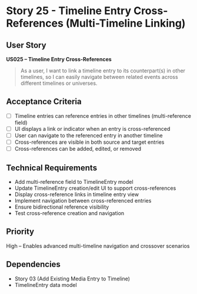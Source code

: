 # Story 25 - Timeline Entry Cross-References (Multi-Timeline Linking)

## User Story
**US025 – Timeline Entry Cross-References**
> As a user, I want to link a timeline entry to its counterpart(s) in other timelines, so I can easily navigate between related events across different timelines or universes.

## Acceptance Criteria
- [ ] Timeline entries can reference entries in other timelines (multi-reference field)
- [ ] UI displays a link or indicator when an entry is cross-referenced
- [ ] User can navigate to the referenced entry in another timeline
- [ ] Cross-references are visible in both source and target entries
- [ ] Cross-references can be added, edited, or removed

## Technical Requirements
- Add multi-reference field to TimelineEntry model
- Update TimelineEntry creation/edit UI to support cross-references
- Display cross-reference links in timeline entry view
- Implement navigation between cross-referenced entries
- Ensure bidirectional reference visibility
- Test cross-reference creation and navigation

## Priority
High – Enables advanced multi-timeline navigation and crossover scenarios

## Dependencies
- Story 03 (Add Existing Media Entry to Timeline)
- TimelineEntry data model
